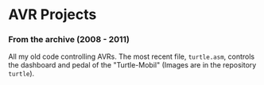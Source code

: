 # AVR Projects
### From the archive (2008 - 2011)

All my old code controlling AVRs. The most recent file, `turtle.asm`, controls the dashboard and pedal of the "Turtle-Mobil" (Images are in the repository `turtle`).
